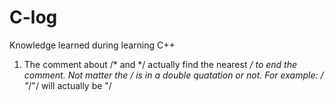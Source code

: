 # C-log
Knowledge learned during learning C++

1. The comment about /* and */ actually find the nearest */ to end the comment. Not matter the */ is in a double quatation or not.
For example: 
/* "*/"/
will actually be
"/
